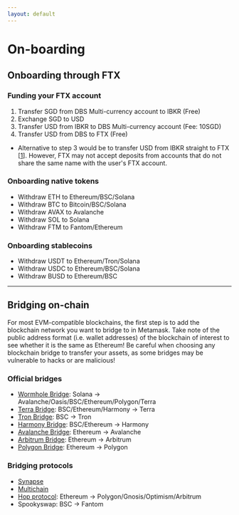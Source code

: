 ```yaml
---
layout: default
---
```


# On-boarding 

## Onboarding through FTX

### Funding your FTX account
1. Transfer SGD from DBS Multi-currency account to IBKR (Free)
2. Exchange SGD to USD
3. Transfer USD from IBKR to DBS Multi-currency account (Fee: 10SGD)
4. Transfer USD from DBS to FTX (Free)

* Alternative to step 3 would be to transfer USD from IBKR straight to FTX [[1]]. However, FTX may not accept deposits from accounts that do not share the same name with the user's FTX account.

[1]: https://medium.com/@SingaporeHODL/updated-using-ibkr-or-other-stockbrokers-and-ftx-to-buy-stablecoins-in-singapore-e83c27f6f19a

### Onboarding native tokens
- Withdraw ETH to Ethereum/BSC/Solana
- Withdraw BTC to Bitcoin/BSC/Solana
- Withdraw AVAX to Avalanche
- Withdraw SOL to Solana
- Withdraw FTM to Fantom/Ethereum

### Onboarding stablecoins
- Withdraw USDT to Ethereum/Tron/Solana
- Withdraw USDC to Ethereum/BSC/Solana
- Withdraw BUSD to Ethereum/BSC

---

## Bridging on-chain

For most EVM-compatible blockchains, the first step is to add the blockchain network you want to bridge to in Metamask. Take note of the public address format (i.e. wallet addresses) of the blockchain of interest to see whether it is the same as Ethereum! Be careful when choosing any blockchain bridge to transfer your assets, as some bridges may be vulnerable to hacks or are malicious!

### Official bridges
- [Wormhole Bridge](https://wormholebridge.com/#/transfer): Solana -> Avalanche/Oasis/BSC/Ethereum/Polygon/Terra
- [Terra Bridge](https://bridge.terra.money): BSC/Ethereum/Harmony -> Terra
- [Tron Bridge](https://bridge.tronpad.network/): BSC -> Tron
- [Harmony Bridge](https://bridge.harmony.one/busd): BSC/Ethereum -> Harmony
- [Avalanche Bridge](https://bridge.avax.network/): Ethereum -> Avalanche
- [Arbitrum Bridge](https://bridge.arbitrum.io/): Ethereum -> Arbitrum
- [Polygon Bridge](https://wallet.matic.network/bridge): Ethereum -> Polygon

### Bridging protocols
- [Synapse](https://synapseprotocol.com/)
- [Multichain](https://app.multichain.org/#/router)
- [Hop protocol](https://app.hop.exchange/#/send?token=USDC): Ethereum -> Polygon/Gnosis/Optimism/Arbitrum
- Spookyswap: BSC -> Fantom
